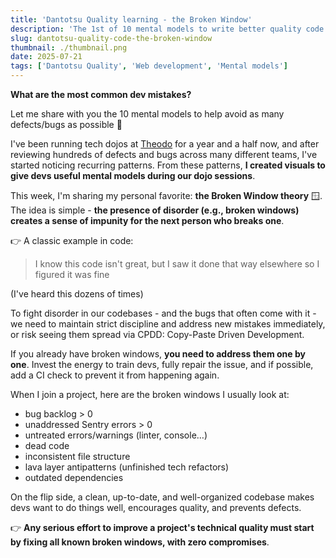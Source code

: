 ```yaml
---
title: 'Dantotsu Quality learning - the Broken Window'
description: 'The 1st of 10 mental models to write better quality code'
slug: dantotsu-quality-code-the-broken-window
thumbnail: ./thumbnail.png
date: 2025-07-21
tags: ['Dantotsu Quality', 'Web development', 'Mental models']
---
```


**What are the most common dev mistakes?**

Let me share with you the 10 mental models to help avoid as many defects/bugs as possible 🐞

I've been running tech dojos at [Theodo](https://www.theodo.fr/) for a year and a half now, and after reviewing hundreds of defects and bugs across many different teams, I've started noticing recurring patterns. From these patterns, **I created visuals to give devs useful mental models during our dojo sessions**.

This week, I'm sharing my personal favorite: **the Broken Window theory** 🪟. The idea is simple - **the presence of disorder (e.g., broken windows) creates a sense of impunity for the next person who breaks one**.

👉 A classic example in code:

> I know this code isn't great, but I saw it done that way elsewhere so I figured it was fine

(I've heard this dozens of times)

To fight disorder in our codebases - and the bugs that often come with it - we need to maintain strict discipline and address new mistakes immediately, or risk seeing them spread via CPDD: Copy-Paste Driven Development.

If you already have broken windows, **you need to address them one by one**. Invest the energy to train devs, fully repair the issue, and if possible, add a CI check to prevent it from happening again.

When I join a project, here are the broken windows I usually look at:

- bug backlog > 0
- unaddressed Sentry errors > 0
- untreated errors/warnings (linter, console…)
- dead code
- inconsistent file structure
- lava layer antipatterns (unfinished tech refactors)
- outdated dependencies

On the flip side, a clean, up-to-date, and well-organized codebase makes devs want to do things well, encourages quality, and prevents defects.

👉 **Any serious effort to improve a project's technical quality must start by fixing all known broken windows, with zero compromises**.
